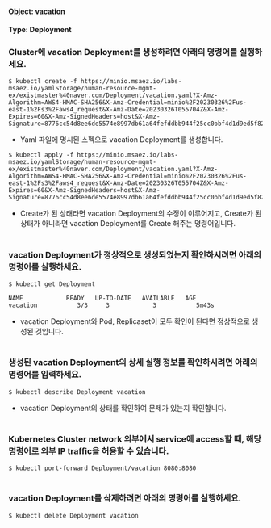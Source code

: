 
#### Object: vacation
#### Type: Deployment

### Cluster에 vacation Deployment를 생성하려면 아래의 명령어를 실행하세요.

```
$ kubectl create -f https://minio.msaez.io/labs-msaez.io/yamlStorage/human-resource-mgmt-ex/existmaster%40naver.com/Deployment/vacation.yaml?X-Amz-Algorithm=AWS4-HMAC-SHA256&X-Amz-Credential=minio%2F20230326%2Fus-east-1%2Fs3%2Faws4_request&X-Amz-Date=20230326T055704Z&X-Amz-Expires=60&X-Amz-SignedHeaders=host&X-Amz-Signature=8776cc54d8ee6de5574e8997db61a64fefddbb944f25cc0bbf4d1d9ed5f82ff1
```
- Yaml 파일에 명시된 스펙으로 vacation Deployment를 생성합니다.

```
$ kubectl apply -f https://minio.msaez.io/labs-msaez.io/yamlStorage/human-resource-mgmt-ex/existmaster%40naver.com/Deployment/vacation.yaml?X-Amz-Algorithm=AWS4-HMAC-SHA256&X-Amz-Credential=minio%2F20230326%2Fus-east-1%2Fs3%2Faws4_request&X-Amz-Date=20230326T055704Z&X-Amz-Expires=60&X-Amz-SignedHeaders=host&X-Amz-Signature=8776cc54d8ee6de5574e8997db61a64fefddbb944f25cc0bbf4d1d9ed5f82ff1
```
- Create가 된 상태라면 vacation Deployment의 수정이 이루어지고, Create가 된 상태가 아니라면 vacation Deployment를 Create 해주는 명령어입니다.  
#

### vacation Deployment가 정상적으로 생성되었는지 확인하시려면 아래의 명령어를 실행하세요.

```
$ kubectl get Deployment

NAME            READY   UP-TO-DATE   AVAILABLE   AGE
vacation           3/3     3            3           5m43s

```
- vacation Deployment와 Pod, Replicaset이 모두 확인이 된다면 정상적으로 생성된 것입니다.
#

### 생성된 vacation Deployment의 상세 실행 정보를 확인하시려면 아래의 명령어를 입력하세요.

```
$ kubectl describe Deployment vacation
```
- vacation Deployment의 상태를 확인하여 문제가 있는지 확인합니다. 
#

### Kubernetes Cluster network 외부에서 service에 access할 때, 해당 명령어로 외부 IP traffic을 허용할 수 있습니다.

```
$ kubectl port-forward Deployment/vacation 8080:8080
```
#

### vacation Deployment를 삭제하려면 아래의 명령어를 실행하세요.

```
$ kubectl delete Deployment vacation
```
#

